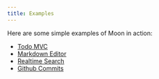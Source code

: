 ```yaml
---
title: Examples
---
```


Here are some simple examples of Moon in action:

- [Todo MVC](../examples/todomvc/index.html)
- [Markdown Editor](../examples/markdown/index.html)
- [Realtime Search](../examples/search/index.html)
- [Github Commits](../examples/github-commits/index.html)
